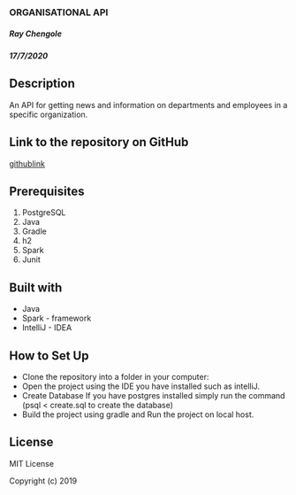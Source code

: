 ### ORGANISATIONAL API
##### Ray Chengole
##### 17/7/2020

## Description
An API for getting news and information on departments and employees in a specific organization.

## Link to the repository on GitHub

[githublink](https://github.com/Louis-crypto/organizational-API/tree/feature/department)

## Prerequisites

1. PostgreSQL
2. Java
3. Gradle
4. h2
5. Spark
6. Junit


## Built with

* Java
* Spark - framework
* IntelliJ - IDEA

## How to Set Up

+ Clone the repository into a folder in your computer:
+ Open the project using the IDE you have installed such as intelliJ.
+ Create Database
If you have postgres installed simply run the command (psql < create.sql to create the database)
+ Build the project using gradle and Run the project on local host.

## License

MIT License

Copyright (c) 2019